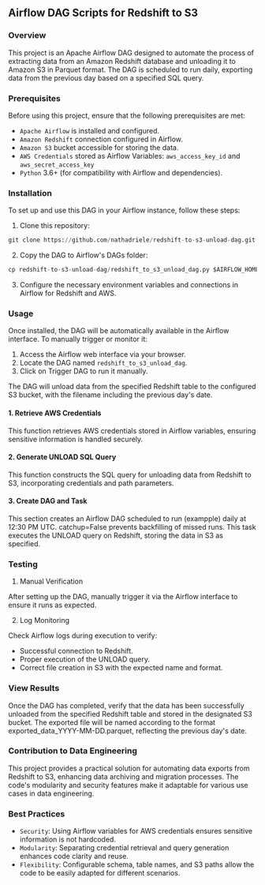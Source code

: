 ## Airflow DAG Scripts for Redshift to S3

### Overview

This project is an Apache Airflow DAG designed to automate the process of extracting data from an Amazon Redshift database and unloading it to Amazon S3 in Parquet format. The DAG is scheduled to run daily, exporting data from the previous day based on a specified SQL query.

### Prerequisites

Before using this project, ensure that the following prerequisites are met:

- `Apache Airflow` is installed and configured.
- `Amazon Redshift` connection configured in Airflow.
- `Amazon S3` bucket accessible for storing the data.
- `AWS Credentials` stored as Airflow Variables: `aws_access_key_id` and `aws_secret_access_key`
- `Python` 3.6+ (for compatibility with Airflow and dependencies).

### Installation

To set up and use this DAG in your Airflow instance, follow these steps:

1. Clone this repository:

```py
git clone https://github.com/nathadriele/redshift-to-s3-unload-dag.git
```

2. Copy the DAG to Airflow's DAGs folder:

```py
cp redshift-to-s3-unload-dag/redshift_to_s3_unload_dag.py $AIRFLOW_HOME/dags/
```

3. Configure the necessary environment variables and connections in Airflow for Redshift and AWS.

### Usage

Once installed, the DAG will be automatically available in the Airflow interface. To manually trigger or monitor it:

1. Access the Airflow web interface via your browser.
2. Locate the DAG named `redshift_to_s3_unload_dag`.
3. Click on Trigger DAG to run it manually.

The DAG will unload data from the specified Redshift table to the configured S3 bucket, with the filename including the previous day's date.

#### 1. Retrieve AWS Credentials

This function retrieves AWS credentials stored in Airflow variables, ensuring sensitive information is handled securely.

#### 2. Generate UNLOAD SQL Query

This function constructs the SQL query for unloading data from Redshift to S3, incorporating credentials and path parameters.

#### 3. Create DAG and Task

This section creates an Airflow DAG scheduled to run (exampple) daily at 12:30 PM UTC. catchup=False prevents backfilling of missed runs. This task executes the UNLOAD query on Redshift, storing the data in S3 as specified.

### Testing

1. Manual Verification

After setting up the DAG, manually trigger it via the Airflow interface to ensure it runs as expected.

2. Log Monitoring

Check Airflow logs during execution to verify:

- Successful connection to Redshift.
- Proper execution of the UNLOAD query.
- Correct file creation in S3 with the expected name and format.

### View Results

Once the DAG has completed, verify that the data has been successfully unloaded from the specified Redshift table and stored in the designated S3 bucket. The exported file will be named according to the format exported_data_YYYY-MM-DD.parquet, reflecting the previous day's date.

### Contribution to Data Engineering

This project provides a practical solution for automating data exports from Redshift to S3, enhancing data archiving and migration processes. The code's modularity and security features make it adaptable for various use cases in data engineering.

### Best Practices

- `Security`: Using Airflow variables for AWS credentials ensures sensitive information is not hardcoded.
- `Modularity`: Separating credential retrieval and query generation enhances code clarity and reuse.
- `Flexibility`: Configurable schema, table names, and S3 paths allow the code to be easily adapted for different scenarios.
